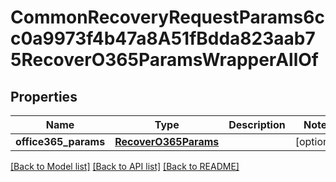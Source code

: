 # CommonRecoveryRequestParams6cc0a9973f4b47a8A51fBdda823aab75RecoverO365ParamsWrapperAllOf


## Properties
Name | Type | Description | Notes
------------ | ------------- | ------------- | -------------
**office365_params** | [**RecoverO365Params**](RecoverO365Params.md) |  | [optional] 

[[Back to Model list]](../README.md#documentation-for-models) [[Back to API list]](../README.md#documentation-for-api-endpoints) [[Back to README]](../README.md)


